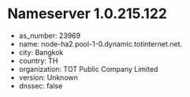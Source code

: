 # Nameserver 1.0.215.122

* as_number: 23969
* name: node-ha2.pool-1-0.dynamic.totinternet.net.
* city: Bangkok
* country: TH
* organization: TOT Public Company Limited
* version: Unknown
* dnssec: false
